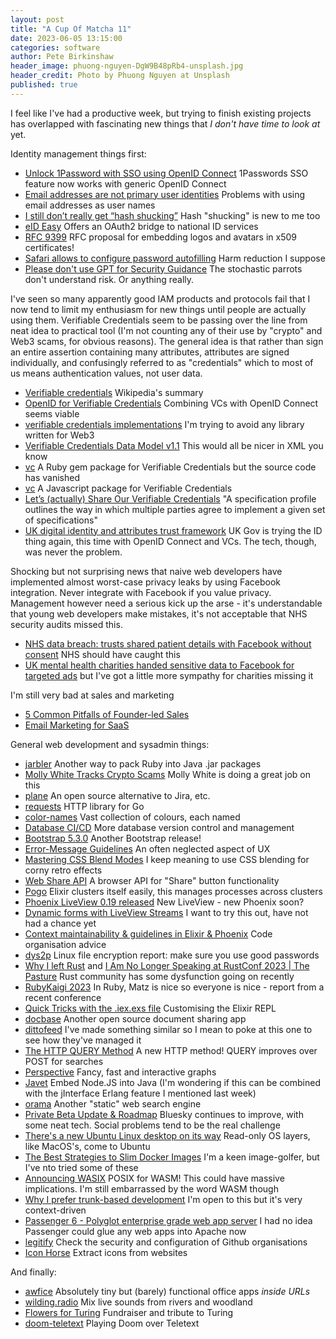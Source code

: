 ```yaml
---
layout: post
title: "A Cup Of Matcha 11"
date: 2023-06-05 13:15:00
categories: software
author: Pete Birkinshaw
header_image: phuong-nguyen-DgW9B48pRb4-unsplash.jpg
header_credit: Photo by Phuong Nguyen at Unsplash
published: true
---
```


I feel like I've had a productive week, but trying to finish existing projects has overlapped with fascinating new things
 that *I don't have time to look at* yet. 

Identity management things first:

* [Unlock 1Password with SSO using OpenID Connect](https://support.1password.com/cs/sso-configure-generic/) 1Passwords SSO feature now works with generic OpenID Connect
* [Email addresses are not primary user identities](https://ntietz.com/blog/email-address-not-identifier/) Problems with using email addresses as user names
* [I still don’t really get “hash shucking”](https://neilmadden.blog/2023/04/27/i-still-dont-really-get-hash-shucking/) Hash "shucking" is new to me too
* [eID Easy](https://eideasy.com/) Offers an OAuth2 bridge to national ID services
* [RFC 9399](https://www.rfc-editor.org/info/rfc9399) RFC proposal for embedding logos and avatars in x509 certificates!
* [Safari allows to configure password autofilling](https://www.stefanjudis.com/today-i-learned/safari-allows-to-configure-password-autofilling/) Harm reduction I suppose
* [Please don't use GPT for Security Guidance](https://decodebytes.substack.com/p/please-dont-use-gpt-for-security) The stochastic parrots don't understand risk. Or anything really.

I've seen so many apparently good IAM products and protocols fail that I now tend to limit my enthusiasm for new things until people are actually
  using them. Verifiable Credentials seem to be passing over the line from neat idea to practical tool (I'm not counting any of their
  use by "crypto" and Web3 scams, for obvious reasons). The general idea is that rather than sign an entire assertion containing many attributes, 
attributes are signed individually, and confusingly referred to as "credentials" which to most of us means authentication values, not user data.

* [Verifiable credentials](https://en.wikipedia.org/wiki/Verifiable_credentials) Wikipedia's summary
* [OpenID for Verifiable Credentials](https://openid.net/wordpress-content/uploads/2022/06/OIDF-Whitepaper_OpenID-for-Verifiable-Credentials-V2_2022-06-23.pdf) Combining VCs with OpenID Connect seems viable
* [verifiable credentials implementations](https://github.com/w3c/verifiable-credentials/blob/main/implementations.md) I'm trying to avoid any library written for Web3
* [Verifiable Credentials Data Model v1.1](https://www.w3.org/TR/vc-data-model/) This would all be nicer in XML you know
* [vc](https://rubygems.org/gems/vc) A Ruby gem package for Verifiable Credentials but the source code has vanished
* [vc](https://github.com/digitalbazaar/vc) A Javascript package for Verifiable Credentials
* [Let’s (actually) Share Our Verifiable Credentials](https://medium.com/workday-engineering/lets-actually-share-our-verifiable-credentials-7ab1b4c73079) "A specification profile outlines the way in which multiple parties agree to implement a given set of specifications"
* [UK digital identity and attributes trust framework](https://www.gov.uk/government/publications/uk-digital-identity-and-attributes-trust-framework-beta-version) UK Gov is trying the ID thing again, this time with OpenID Connect and VCs. The tech, though, was never the problem.

Shocking but not surprising news that naive web developers have implemented almost worst-case privacy leaks by using Facebook
  integration. Never integrate with Facebook if you value privacy. Management however need a serious kick up the arse - 
 it's understandable that young web developers make mistakes, it's not acceptable that NHS security audits missed this.

* [NHS data breach: trusts shared patient details with Facebook without consent](https://www.theguardian.com/society/2023/may/27/nhs-data-breach-trusts-shared-patient-details-with-facebook-meta-without-consent) NHS should have caught this
* [UK mental health charities handed sensitive data to Facebook for targeted ads](https://www.theguardian.com/society/2023/jun/03/uk-mental-health-charities-handed-sensitive-data-to-facebook-for-targeted-ads) but I've got a little more sympathy for charities missing it

I'm still very bad at sales and marketing

* [5 Common Pitfalls of Founder-led Sales](https://www.forumvc.com/blog/5-common-pitfalls-of-founder-led-sales)
* [Email Marketing for SaaS](https://loops.so/email-marketing-for-saas)

General web development and sysadmin things:

* [jarbler](https://github.com/rammpeter/jarbler) Another way to pack Ruby into Java .jar packages
* [Molly White Tracks Crypto Scams](https://www.wired.co.uk/article/molly-white-crypto-scams) Molly White is doing a great job on this
* [plane](https://github.com/makeplane/plane) An open source alternative to Jira, etc.
* [requests](https://github.com/carlmjohnson/requests) HTTP library for Go
* [color-names](https://github.com/meodai/color-names) Vast collection of colours, each named
* [Database CI/CD](https://www.bytebase.com/) More database version control and management
* [Bootstrap 5.3.0](https://blog.getbootstrap.com/2023/05/30/bootstrap-5-3-0/) Another Bootstrap release!
* [Error-Message Guidelines](https://www.nngroup.com/articles/error-message-guidelines/) An often neglected aspect of UX
* [Mastering CSS Blend Modes](https://www.kodingkitty.com/blog/blend-modes/) I keep meaning to use CSS blending for corny retro effects
* [Web Share API](https://www.w3.org/TR/2023/REC-web-share-20230530/) A browser API for "Share" button functionality
* [Pogo](https://szajbus.dev/elixir/2023/05/22/pogo-distributed-supervisor-for-elixir.html) Elixir clusters itself easily, this manages processes across clusters
* [Phoenix LiveView 0.19 released](https://phoenixframework.org/blog/phoenix-liveview-0.19-released) New LiveView - new Phoenix soon?
* [Dynamic forms with LiveView Streams](https://fly.io/phoenix-files/dynamic-forms-with-streams/) I want to try this out, have not had a chance yet
* [Context maintainability & guidelines in Elixir & Phoenix](https://curiosum.com/blog/elixir-phoenix-context-maintainability-guildelines) Code organisation advice
* [dys2p](https://dys2p.com/en/2023-05-luks-security.html#conclusion) Linux file encryption report: make sure you use good passwords
* [Why I left Rust](https://www.jntrnr.com/why-i-left-rust/?s=33) and [I Am No Longer Speaking at RustConf 2023 | The Pasture](https://thephd.dev/i-am-no-longer-speaking-at-rustconf-2023) Rust community has some dysfunction going on recently
* [RubyKaigi 2023](https://fly.io/ruby-dispatch/ruby-kaigi-2023/) In Ruby, Matz is nice so everyone is nice - report from a recent conference
* [Quick Tricks with the .iex.exs file](https://www.youtube.com/watch?v=KNqcfLUuPVc) Customising the Elixir REPL
* [docbase](https://github.com/alanagoyal/docbase) Another open source document sharing app
* [dittofeed](https://github.com/dittofeed/dittofeed) I've made something similar so I mean to poke at this one to see how they've managed it
* [The HTTP QUERY Method](https://httpwg.org/http-extensions/draft-ietf-httpbis-safe-method-w-body.html) A new HTTP method! QUERY improves over POST for searches
* [Perspective](https://perspective.finos.org/) Fancy, fast and interactive graphs 
* [Javet](https://github.com/caoccao/Javet) Embed Node.JS into Java (I'm wondering if this can be combined with the jInterface Erlang feature I mentioned last week)
* [orama](https://github.com/oramasearch/orama) Another "static" web search engine
* [Private Beta Update & Roadmap](https://blueskyweb.xyz/blog/6-02-2023-beta-update) Bluesky continues to improve, with some neat tech. Social problems tend to be the real challenge
* [There's a new Ubuntu Linux desktop on its way](https://www.zdnet.com/article/theres-a-new-ubuntu-linux-desktop-on-its-way/) Read-only OS layers, like MacOS's, come to Ubuntu
* [The Best Strategies to Slim Docker Images](https://semaphoreci.medium.com/the-best-strategies-to-slim-docker-images-how-to-reduce-docker-image-size-4cc5be4b015f) I'm a keen image-golfer, but I've nto tried some of these
* [Announcing WASIX](https://wasmer.io/posts/announcing-wasix) POSIX for WASM! This could have massive implications. I'm still embarrassed by the word WASM though
* [Why I prefer trunk-based development](https://trishagee.com/2023/05/29/why-i-prefer-trunk-based-development/) I'm open to this but it's very context-driven
* [Passenger 6 - Polyglot enterprise grade web app server](https://www.phusionpassenger.com/passenger6) I had no idea Passenger could glue any web apps into Apache now
* [legitify](https://github.com/Legit-Labs/legitify) Check the security and configuration of Github organisations
* [Icon Horse](https://icon.horse/) Extract icons from websites

And finally:

* [awfice](https://github.com/zserge/awfice) Absolutely tiny but (barely) functional office apps *inside URLs*
* [wilding.radio](https://wilding.radio/) Mix live sounds from rivers and woodland
* [Flowers for Turing](https://equalitytime.github.io/FlowersForTuring/) Fundraiser and tribute to Turing
* [doom-teletext](https://github.com/lukneu/doom-teletext) Playing Doom over Teletext
